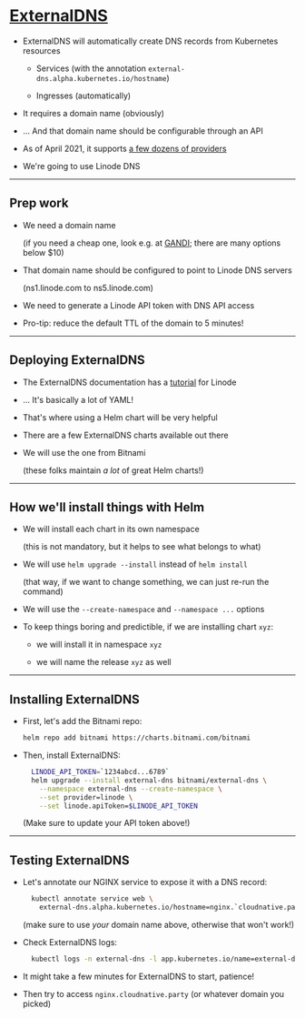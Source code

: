 # [ExternalDNS](https://github.com/kubernetes-sigs/external-dns)

- ExternalDNS will automatically create DNS records from Kubernetes resources

  - Services (with the annotation `external-dns.alpha.kubernetes.io/hostname`)

  - Ingresses (automatically)

- It requires a domain name (obviously)

- ... And that domain name should be configurable through an API

- As of April 2021, it supports [a few dozens of providers](https://github.com/kubernetes-sigs/external-dns#status-of-providers)

- We're going to use Linode DNS

---

## Prep work

- We need a domain name

  (if you need a cheap one, look e.g. at [GANDI](https://shop.gandi.net/?search=funwithlinode); there are many options below $10)

- That domain name should be configured to point to Linode DNS servers

  (ns1.linode.com to ns5.linode.com)

- We need to generate a Linode API token with DNS API access

- Pro-tip: reduce the default TTL of the domain to 5 minutes!

---

## Deploying ExternalDNS

- The ExternalDNS documentation has a [tutorial](https://github.com/kubernetes-sigs/external-dns/blob/master/docs/tutorials/linode.md) for Linode

- ... It's basically a lot of YAML!

- That's where using a Helm chart will be very helpful

- There are a few ExternalDNS charts available out there

- We will use the one from Bitnami

  (these folks maintain *a lot* of great Helm charts!)

---

## How we'll install things with Helm

- We will install each chart in its own namespace

  (this is not mandatory, but it helps to see what belongs to what)

- We will use `helm upgrade --install` instead of `helm install`

  (that way, if we want to change something, we can just re-run the command)

- We will use the `--create-namespace` and `--namespace ...` options

- To keep things boring and predictible, if we are installing chart `xyz`:

  - we will install it in namespace `xyz`

  - we will name the release `xyz` as well

---

## Installing ExternalDNS

- First, let's add the Bitnami repo:
  ```bash
  helm repo add bitnami https://charts.bitnami.com/bitnami
  ```

- Then, install ExternalDNS:
  ```bash
    LINODE_API_TOKEN=`1234abcd...6789`
    helm upgrade --install external-dns bitnami/external-dns \
      --namespace external-dns --create-namespace \
      --set provider=linode \
      --set linode.apiToken=$LINODE_API_TOKEN
  ```

  (Make sure to update your API token above!)

---

## Testing ExternalDNS

- Let's annotate our NGINX service to expose it with a DNS record:
  ```bash
    kubectl annotate service web \
      external-dns.alpha.kubernetes.io/hostname=nginx.`cloudnative.party`
  ```

  (make sure to use *your* domain name above, otherwise that won't work!)

- Check ExternalDNS logs:
  ```bash
    kubectl logs -n external-dns -l app.kubernetes.io/name=external-dns
  ```

- It might take a few minutes for ExternalDNS to start, patience!

- Then try to access `nginx.cloudnative.party` (or whatever domain you picked)
